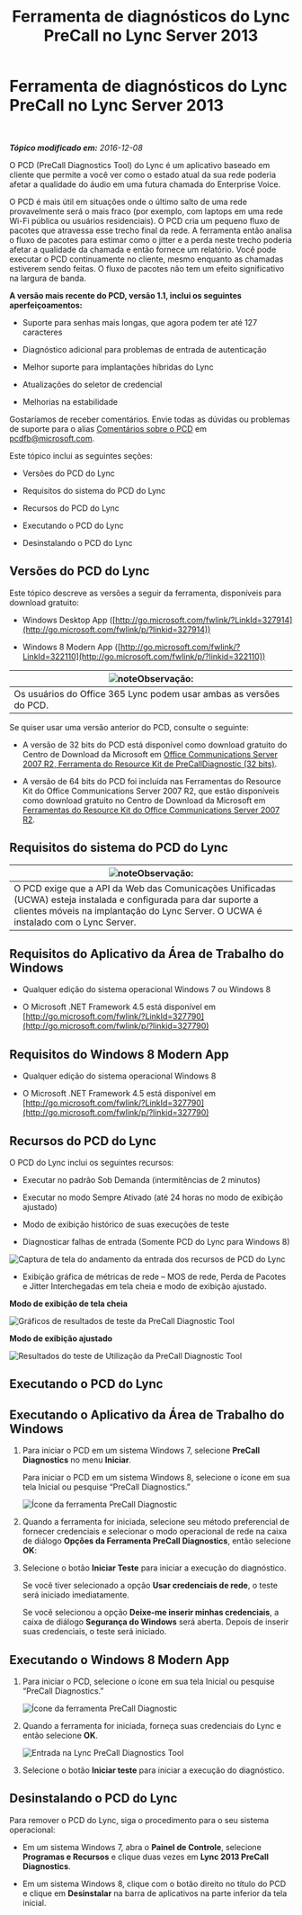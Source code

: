 ﻿---
title: Ferramenta de diagnósticos do Lync PreCall no Lync Server 2013
TOCTitle: Ferramenta de diagnósticos do Lync PreCall no Lync Server 2013
ms:assetid: 0ff291ec-cfb4-43eb-b5d6-a7a325681e3f
ms:mtpsurl: https://technet.microsoft.com/pt-br/library/Dn451255(v=OCS.15)
ms:contentKeyID: 59602785
ms.date: 12/10/2016
mtps_version: v=OCS.15
ms.translationtype: HT
---

# Ferramenta de diagnósticos do Lync PreCall no Lync Server 2013

 

_**Tópico modificado em:** 2016-12-08_

O PCD (PreCall Diagnostics Tool) do Lync é um aplicativo baseado em cliente que permite a você ver como o estado atual da sua rede poderia afetar a qualidade do áudio em uma futura chamada do Enterprise Voice.

O PCD é mais útil em situações onde o último salto de uma rede provavelmente será o mais fraco (por exemplo, com laptops em uma rede Wi-Fi pública ou usuários residenciais). O PCD cria um pequeno fluxo de pacotes que atravessa esse trecho final da rede. A ferramenta então analisa o fluxo de pacotes para estimar como o jitter e a perda neste trecho poderia afetar a qualidade da chamada e então fornece um relatório. Você pode executar o PCD continuamente no cliente, mesmo enquanto as chamadas estiverem sendo feitas. O fluxo de pacotes não tem um efeito significativo na largura de banda.

**A versão mais recente do PCD, versão 1.1, inclui os seguintes aperfeiçoamentos:**

  - Suporte para senhas mais longas, que agora podem ter até 127 caracteres

  - Diagnóstico adicional para problemas de entrada de autenticação

  - Melhor suporte para implantações híbridas do Lync

  - Atualizações do seletor de credencial

  - Melhorias na estabilidade

Gostaríamos de receber comentários. Envie todas as dúvidas ou problemas de suporte para o alias [Comentários sobre o PCD](mailto:pcdfb@microsoft.com) em <pcdfb@microsoft.com>.

Este tópico inclui as seguintes seções:

  - Versões do PCD do Lync

  - Requisitos do sistema do PCD do Lync

  - Recursos do PCD do Lync

  - Executando o PCD do Lync

  - Desinstalando o PCD do Lync

## Versões do PCD do Lync

Este tópico descreve as versões a seguir da ferramenta, disponíveis para download gratuito:

  - Windows Desktop App ([http://go.microsoft.com/fwlink/?LinkId=327914](http://go.microsoft.com/fwlink/p/?linkid=327914))

  - Windows 8 Modern App ([http://go.microsoft.com/fwlink/?LinkId=322110](http://go.microsoft.com/fwlink/p/?linkid=322110))

<table>
<thead>
<tr class="header">
<th><img src="images/Gg425756.note(OCS.15).gif" title="note" alt="note" />Observação:</th>
</tr>
</thead>
<tbody>
<tr class="odd">
<td>Os usuários do Office 365 Lync podem usar ambas as versões do PCD.</td>
</tr>
</tbody>
</table>


Se quiser usar uma versão anterior do PCD, consulte o seguinte:

  - A versão de 32 bits do PCD está disponível como download gratuito do Centro de Download da Microsoft em [Office Communications Server 2007 R2, Ferramenta do Resource Kit de PreCallDiagnostic (32 bits)](http://go.microsoft.com/fwlink/p/?linkid=164769).

  - A versão de 64 bits do PCD foi incluída nas Ferramentas do Resource Kit do Office Communications Server 2007 R2, que estão disponíveis como download gratuito no Centro de Download da Microsoft em [Ferramentas do Resource Kit do Office Communications Server 2007 R2](http://go.microsoft.com/fwlink/p/?linkid=145159).

## Requisitos do sistema do PCD do Lync

<table>
<thead>
<tr class="header">
<th><img src="images/Gg425756.note(OCS.15).gif" title="note" alt="note" />Observação:</th>
</tr>
</thead>
<tbody>
<tr class="odd">
<td>O PCD exige que a API da Web das Comunicações Unificadas (UCWA) esteja instalada e configurada para dar suporte a clientes móveis na implantação do Lync Server. O UCWA é instalado com o Lync Server.</td>
</tr>
</tbody>
</table>


## Requisitos do Aplicativo da Área de Trabalho do Windows

  - Qualquer edição do sistema operacional Windows 7 ou Windows 8

  - O Microsoft .NET Framework 4.5 está disponível em [http://go.microsoft.com/fwlink/?LinkId=327790](http://go.microsoft.com/fwlink/p/?linkid=327790)

## Requisitos do Windows 8 Modern App

  - Qualquer edição do sistema operacional Windows 8

  - O Microsoft .NET Framework 4.5 está disponível em [http://go.microsoft.com/fwlink/?LinkId=327790](http://go.microsoft.com/fwlink/p/?linkid=327790)

## Recursos do PCD do Lync

O PCD do Lync inclui os seguintes recursos:

  - Executar no padrão Sob Demanda (intermitências de 2 minutos)

  - Executar no modo Sempre Ativado (até 24 horas no modo de exibição ajustado)

  - Modo de exibição histórico de suas execuções de teste

  - Diagnosticar falhas de entrada (Somente PCD do Lync para Windows 8)

![Captura de tela do andamento da entrada dos recursos de PCD do Lync](images/Dn451255.7e0eb891-1481-47ae-8d63-164468f69c96(OCS.15).png "Captura de tela do andamento da entrada dos recursos de PCD do Lync")

  - Exibição gráfica de métricas de rede – MOS de rede, Perda de Pacotes e Jitter Interchegadas em tela cheia e modo de exibição ajustado.

**Modo de exibição de tela cheia**

![Gráficos de resultados de teste da PreCall Diagnostic Tool](images/Dn451255.5d01fd94-9e59-4823-96c7-7a1c83dd7d31(OCS.15).png "Gráficos de resultados de teste da PreCall Diagnostic Tool")

**Modo de exibição ajustado**

![Resultados do teste de Utilização da PreCall Diagnostic Tool](images/Dn451255.30501ba7-22d1-4db1-9297-56cf7dc6721c(OCS.15).png "Resultados do teste de Utilização da PreCall Diagnostic Tool")

## Executando o PCD do Lync

## Executando o Aplicativo da Área de Trabalho do Windows

1.  Para iniciar o PCD em um sistema Windows 7, selecione **PreCall Diagnostics** no menu **Iniciar**.
    
    Para iniciar o PCD em um sistema Windows 8, selecione o ícone em sua tela Inicial ou pesquise “PreCall Diagnostics.”
    
    ![Ícone da ferramenta PreCall Diagnostic](images/Dn451255.c9800fde-54f6-4efe-bb35-1a38064ec380(OCS.15).png "Ícone da ferramenta PreCall Diagnostic")

2.  Quando a ferramenta for iniciada, selecione seu método preferencial de fornecer credenciais e selecionar o modo operacional de rede na caixa de diálogo **Opções da Ferramenta PreCall Diagnostics**, então selecione **OK**:

3.  Selecione o botão **Iniciar Teste** para iniciar a execução do diagnóstico.
    
    Se você tiver selecionado a opção **Usar credenciais de rede**, o teste será iniciado imediatamente.
    
    Se você selecionou a opção **Deixe-me inserir minhas credenciais**, a caixa de diálogo **Segurança do Windows** será aberta. Depois de inserir suas credenciais, o teste será iniciado.

## Executando o Windows 8 Modern App


1.  Para iniciar o PCD, selecione o ícone em sua tela Inicial ou pesquise “PreCall Diagnostics.”
    
    ![Ícone da ferramenta PreCall Diagnostic](images/Dn451255.c9800fde-54f6-4efe-bb35-1a38064ec380(OCS.15).png "Ícone da ferramenta PreCall Diagnostic")

2.  Quando a ferramenta for iniciada, forneça suas credenciais do Lync e então selecione **OK**.
    
    ![Entrada na Lync PreCall Diagnostics Tool](images/Dn451255.88039914-4c68-48f6-a9fa-58cb4e3f3488(OCS.15).jpg "Entrada na Lync PreCall Diagnostics Tool")

3.  Selecione o botão **Iniciar teste** para iniciar a execução do diagnóstico.

## Desinstalando o PCD do Lync

Para remover o PCD do Lync, siga o procedimento para o seu sistema operacional:

  - Em um sistema Windows 7, abra o **Painel de Controle**, selecione **Programas e Recursos** e clique duas vezes em **Lync 2013 PreCall Diagnostics**.

  - Em um sistema Windows 8, clique com o botão direito no título do PCD e clique em **Desinstalar** na barra de aplicativos na parte inferior da tela inicial.

